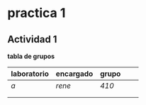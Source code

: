 # practica 1
## Actividad 1
**tabla de grupos**

| laboratorio | encargado | grupo |   |   |
|-------------|-----------|-------|---|---|
| _a_           | _rene_      | _410_   |   |   |
|             |           |       |   |   |
|             |           |       |   |   |
